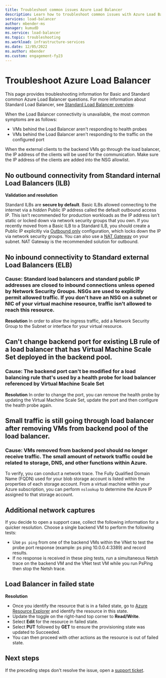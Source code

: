 ```yaml
---
title: Troubleshoot common issues Azure Load Balancer
description: Learn how to troubleshoot common issues with Azure Load Balancer.
services: load-balancer
author: mbender-ms
manager: kumudD
ms.service: load-balancer
ms.topic: troubleshooting
ms.workload: infrastructure-services
ms.date: 12/05/2022
ms.author: mbender
ms.custom: engagement-fy23
---
```


# Troubleshoot Azure Load Balancer

This page provides troubleshooting information for Basic and Standard common Azure Load Balancer questions. For more information about Standard Load Balancer, see [Standard Load Balancer overview](load-balancer-standard-diagnostics.md).

When the Load Balancer connectivity is unavailable, the most common symptoms are as follows:

- VMs behind the Load Balancer aren't responding to health probes 
- VMs behind the Load Balancer aren't responding to the traffic on the configured port

When the external clients to the backend VMs go through the load balancer, the IP address of the clients will be used for the communication. Make sure the IP address of the clients are added into the NSG allowlist.

## No outbound connectivity from Standard internal Load Balancers (ILB)

**Validation and resolution**

Standard ILBs are **secure by default**. Basic ILBs allowed connecting to the internet via a *hidden* Public IP address called the default outbound access IP. This isn't recommended for production workloads as the IP address isn't static or locked down via network security groups that you own. If you recently moved from a Basic ILB to a Standard ILB, you should create a Public IP explicitly via [Outbound only](egress-only.md) configuration, which locks down the IP via network security groups. You can also use a [NAT Gateway](../virtual-network/nat-gateway/nat-overview.md) on your subnet. NAT Gateway is the recommended solution for outbound.

## No inbound connectivity to Standard external Load Balancers (ELB)

### Cause: Standard load balancers and standard public IP addresses are closed to inbound connections unless opened by Network Security Groups. NSGs are used to explicitly permit allowed traffic. If you don't have an NSG on a subnet or NIC of your virtual machine resource, traffic isn't allowed to reach this resource.

**Resolution**
In order to allow the ingress traffic, add a Network Security Group to the Subnet or interface for your virtual resource.

## Can't change backend port for existing LB rule of a load balancer that has Virtual Machine Scale Set deployed in the backend pool.

### Cause: The backend port can't be modified for a load balancing rule that's used by a health probe for load balancer referenced by Virtual Machine Scale Set

**Resolution**
In order to change the port, you can remove the health probe by updating the Virtual Machine Scale Set, update the port and then configure the health probe again.

## Small traffic is still going through load balancer after removing VMs from backend pool of the load balancer.

### Cause: VMs removed from backend pool should no longer receive traffic. The small amount of network traffic could be related to storage, DNS, and other functions within Azure.

To verify, you can conduct a network trace. The Fully Qualified Domain Name (FQDN) used for your blob storage account is listed within the properties of each storage account.  From a virtual machine within your Azure subscription, you can perform `nslookup` to determine the Azure IP assigned to that storage account.

## Additional network captures

If you decide to open a support case, collect the following information for a quicker resolution. Choose a single backend VM to perform the following tests:

- Use `ps ping` from one of the backend VMs within the VNet to test the probe port response (example: ps ping 10.0.0.4:3389) and record results. 
- If no response is received in these ping tests, run a simultaneous Netsh trace on the backend VM and the VNet test VM while you run PsPing then stop the Netsh trace.

## Load Balancer in failed state

**Resolution**

- Once you identify the resource that is in a failed state, go to [Azure Resource Explorer](https://resources.azure.com/) and identify the resource in this state.
- Update the toggle on the right-hand top corner to **Read/Write**.
- Select **Edit** for the resource in failed state.
- Select **PUT** followed by **GET** to ensure the provisioning state was updated to Succeeded.
- You can then proceed with other actions as the resource is out of failed state.

## Next steps

If the preceding steps don't resolve the issue, open a [support ticket](https://azure.microsoft.com/support/options/).
